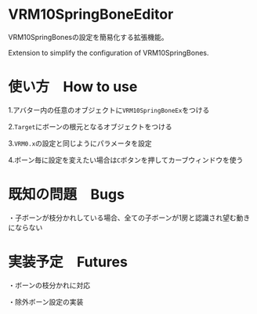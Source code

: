 # VRM10SpringBoneEditor
 VRM10SpringBonesの設定を簡易化する拡張機能。
 
 Extension to simplify the configuration of VRM10SpringBones.

# 使い方　How to use
 1.アバター内の任意のオブジェクトに`VRM10SpringBoneEx`をつける

 2.`Target`にボーンの根元となるオブジェクトをつける

 3.`VRM0.x`の設定と同じようにパラメータを設定

 4.ボーン毎に設定を変えたい場合は`C`ボタンを押してカーブウィンドウを使う

# 既知の問題　Bugs
・子ボーンが枝分かれしている場合、全ての子ボーンが1房と認識され望む動きにならない

# 実装予定　Futures
・ボーンの枝分かれに対応

・除外ボーン設定の実装